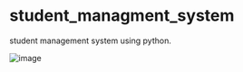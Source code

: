 # student_managment_system
student management system using python.


![image](https://user-images.githubusercontent.com/89294557/186748402-ee362a55-fc20-4687-b419-5f163eadc307.png)

